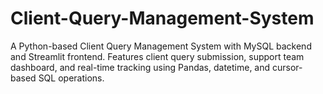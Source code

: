 # Client-Query-Management-System
A Python-based Client Query Management System with MySQL backend and Streamlit frontend. Features client query submission, support team dashboard, and real-time tracking using Pandas, datetime, and cursor-based SQL operations.

